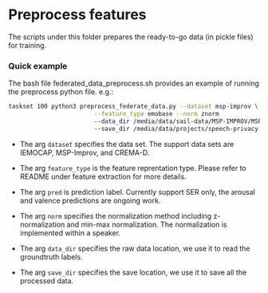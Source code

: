 # Preprocess features
The scripts under this folder prepares the ready-to-go data (in pickle files) for training. 

### Quick example
The bash file federated_data_preprocess.sh provides an example of running the preprocess python file. e.g.:

```sh
taskset 100 python3 preprocess_federate_data.py --dataset msp-improv \
                        --feature_type emobase --norm znorm
                        --data_dir /media/data/sail-data/MSP-IMPROV/MSP-IMPROV 
                        --save_dir /media/data/projects/speech-privacy
```
- The arg `dataset` specifies the data set. The support data sets are IEMOCAP, MSP-Improv, and CREMA-D. 

- The arg `feature_type` is the feature reprentation type. Please refer to README under feature extraction for more details.

- The arg `pred` is prediction label. Currently support SER only, the arousal and valence predictions are ongoing work.

- The arg `norm` specifies the normalization method including z-normalization and min-max normalization. The normalization is implemented within a speaker.

- The arg `data_dir` specifies the raw data location, we use it to read the groundtruth labels.

- The arg `save_dir` specifies the save location, we use it to save all the processed data.
